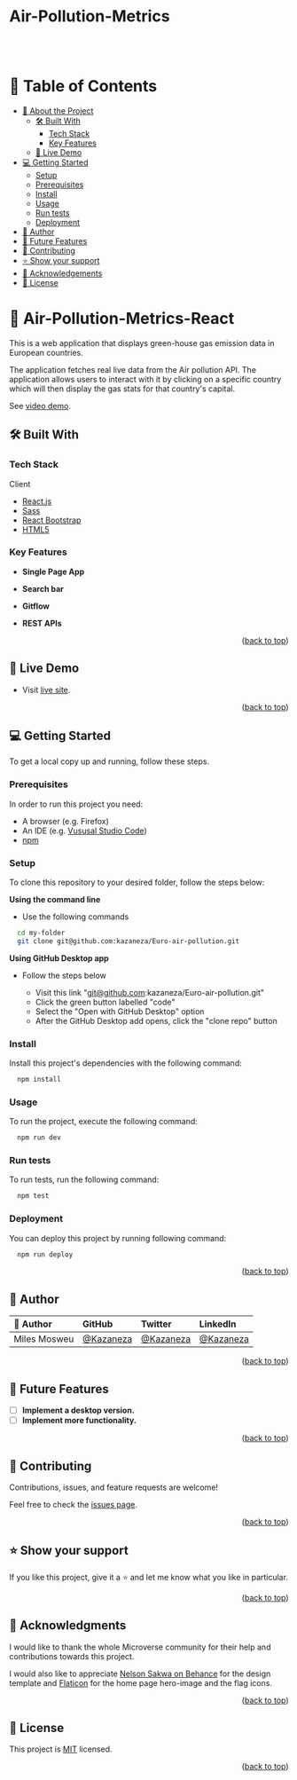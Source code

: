 <a name="readme-top"></a>

<div>

  <h1><b>Air-Pollution-Metrics</b></h1><br/><br/>

</div>

# 📗 Table of Contents

- [📖 About the Project](#about-project)
  - [🛠 Built With](#built-with)
    - [Tech Stack](#tech-stack)
    - [Key Features](#key-features)
  - [🚀 Live Demo](#live-demo)
- [💻 Getting Started](#getting-started)
  - [Setup](#setup)
  - [Prerequisites](#prerequisites)
  - [Install](#install)
  - [Usage](#usage)
  - [Run tests](#run-tests)
  - [Deployment](#triangular_flag_on_post-deployment)
- [👥 Author](#author)
- [🔭 Future Features](#future-features)
- [🤝 Contributing](#contributing)
- [⭐️ Show your support](#support)
- [🙏 Acknowledgements](#acknowledgements)
- [📝 License](#license)

# 📖 Air-Pollution-Metrics-React <a name="about-project"></a>

This is a web application that displays green-house gas emission data in European countries.

The application fetches real live data from the Air pollution API. The application allows users to interact with it by clicking on a specific country which will then display the gas stats for that country's capital.

See [video demo]().

## 🛠 Built With <a name="built-with"></a>

### Tech Stack <a name="tech-stack"></a>

<summary>Client</summary>
<ul>
  <li><a href="https://reactjs.org/">React.js</a></li>
  <li><a href="https://sass-lang.com/">Sass</a></li>
  <li><a href="https://react-bootstrap.github.io/">React Bootstrap</a></li>
  <li><a href="https://developer.mozilla.org/en-US/docs/Glossary/HTML5">HTML5</a></li>
</ul>

### Key Features <a name="key-features"></a>

- **Single Page App**

- **Search bar**

- **Gitflow**

- **REST APIs**

<p align="right">(<a href="#readme-top">back to top</a>)</p>

## 🚀 Live Demo <a name="live-demo"></a>

- Visit [live site]().

<p align="right">(<a href="#readme-top">back to top</a>)</p>

## 💻 Getting Started <a name="getting-started"></a>

To get a local copy up and running, follow these steps.

### Prerequisites

In order to run this project you need:

- A browser (e.g. Firefox)
- An IDE (e.g. [Vususal Studio Code](https://code.visualstudio.com/download))
- [npm](https://nodejs.org/en/)

### Setup

To clone this repository to your desired folder, follow the steps below:

**Using the command line**

- Use the following commands

```sh
  cd my-folder
  git clone git@github.com:kazaneza/Euro-air-pollution.git
```

**Using GitHub Desktop app**

- Follow the steps below

  - Visit this link "git@github.com:kazaneza/Euro-air-pollution.git"
  - Click the green button labelled "code"
  - Select the "Open with GitHub Desktop" option
  - After the GitHub Desktop add opens, click the "clone repo" button

### Install

Install this project's dependencies with the following command:

```sh
  npm install
```

### Usage

To run the project, execute the following command:

```sh
  npm run dev
```

### Run tests

To run tests, run the following command:

```sh
  npm test
```

### Deployment

You can deploy this project by running following command:

```sh
  npm run deploy
```

<p align="right">(<a href="#readme-top">back to top</a>)</p>

## 👥 Author <a name="author"></a>

| 👤 Author | GitHub | Twitter | LinkedIn |
| :-- | :-- | :-- | :-- |
| Miles Mosweu | [@Kazaneza](https://github.com/kazaneza) | [@Kazaneza](https://twitter.com/kazaneza) | [@Kazaneza](https://www.linkedin.com/in/gentil-kazaneza/) |

<p align="right">(<a href="#readme-top">back to top</a>)</p>

## 🔭 Future Features <a name="future-features"></a>

- [ ] **Implement a desktop version.**
- [ ] **Implement more functionality.**

<p align="right">(<a href="#readme-top">back to top</a>)</p>

## 🤝 Contributing <a name="contributing"></a>

Contributions, issues, and feature requests are welcome!

Feel free to check the [issues page](https://github.com/kazaneza/Euro-air-pollution/issues/1).

<p align="right">(<a href="#readme-top">back to top</a>)</p>

## ⭐️ Show your support <a name="support"></a>

If you like this project, give it a ⭐️ and let me know what you like in particular.

<p align="right">(<a href="#readme-top">back to top</a>)</p>

## 🙏 Acknowledgments <a name="acknowledgements"></a>

I would like to thank the whole Microverse community for their help and contributions towards this project.

I would also like to appreciate [Nelson Sakwa on Behance](https://www.behance.net/sakwadesignstudio) for the design template and [Flaticon](https://www.flaticon.com/) for the home page hero-image and the flag icons.

<p align="right">(<a href="#readme-top">back to top</a>)</p>

## 📝 License <a name="license"></a>

This project is [MIT](./LICENSE) licensed.

<p align="right">(<a href="#readme-top">back to top</a>)</p>
